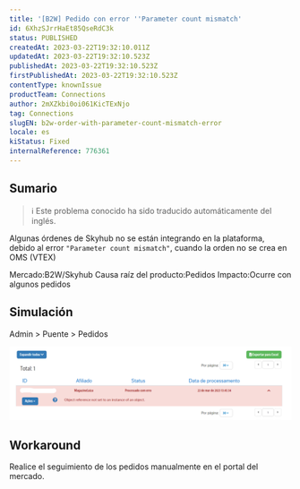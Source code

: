 ```yaml
---
title: '[B2W] Pedido con error ''Parameter count mismatch'
id: 6XhzSJrrHaEt85QseRdC3k
status: PUBLISHED
createdAt: 2023-03-22T19:32:10.011Z
updatedAt: 2023-03-22T19:32:10.523Z
publishedAt: 2023-03-22T19:32:10.523Z
firstPublishedAt: 2023-03-22T19:32:10.523Z
contentType: knownIssue
productTeam: Connections
author: 2mXZkbi0oi061KicTExNjo
tag: Connections
slugEN: b2w-order-with-parameter-count-mismatch-error
locale: es
kiStatus: Fixed
internalReference: 776361
---
```


## Sumario

>ℹ️ Este problema conocido ha sido traducido automáticamente del inglés.


Algunas órdenes de Skyhub no se están integrando en la plataforma, debido al error `"Parameter count mismatch"`, cuando la orden no se crea en OMS (VTEX)

Mercado:B2W/Skyhub
Causa raíz del producto:Pedidos
Impacto:Ocurre con algunos pedidos



## Simulación


Admin > Puente > Pedidos

 ![](https://raw.githubusercontent.com/vtexdocs/known-issues/refs/heads/main/docs/es/known-issues/Connections/b2w-pedido-con-error-parameter-count-mismatch_1.png)


##

## Workaround


Realice el seguimiento de los pedidos manualmente en el portal del mercado.




